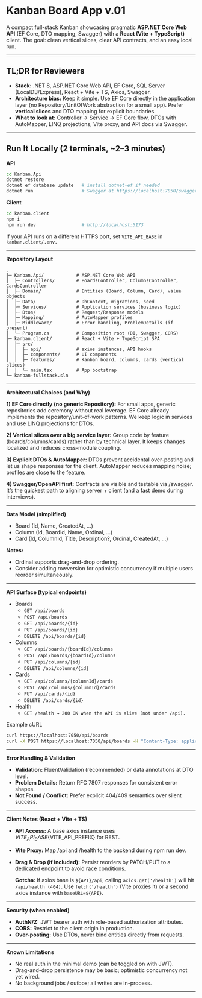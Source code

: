 # Kanban Board App v.01

A compact full-stack Kanban showcasing pragmatic **ASP.NET Core Web API** (EF Core, DTO mapping, Swagger) with a **React (Vite + TypeScript)** client. The goal: clean vertical slices, clear API contracts, and an easy local run.

---

## TL;DR for Reviewers

- **Stack:** .NET 8, ASP.NET Core Web API, EF Core, SQL Server (LocalDB/Express), React + Vite + TS, Axios, Swagger.
- **Architecture bias:** Keep it simple. Use EF Core directly in the application layer (no Repository/UnitOfWork abstraction for a small app). Prefer **vertical slices** and DTO mapping for explicit boundaries.
- **What to look at:** Controller → Service → EF Core flow, DTOs with AutoMapper, LINQ projections, Vite proxy, and API docs via Swagger.

---

## Run It Locally (2 terminals, ~2–3 minutes)

**API**
```bash
cd Kanban.Api
dotnet restore
dotnet ef database update   # install dotnet-ef if needed
dotnet run                  # Swagger at https://localhost:7050/swagger
```

**Client**
```bash
cd kanban.client
npm i
npm run dev                 # http://localhost:5173
```
If your API runs on a different HTTPS port, set ```VITE_API_BASE``` in ```kanban.client/.env.```

---

**Repository Layout**
```
.
├─ Kanban.Api/            # ASP.NET Core Web API
│  ├─ Controllers/        # BoardsController, ColumnsController, CardsController
│  ├─ Domain/             # Entities (Board, Column, Card), value objects
│  ├─ Data/               # DbContext, migrations, seed
│  ├─ Services/           # Application services (business logic)
│  ├─ Dtos/               # Request/Response models
│  ├─ Mapping/            # AutoMapper profiles
│  ├─ Middleware/         # Error handling, ProblemDetails (if present)
│  └─ Program.cs          # Composition root (DI, Swagger, CORS)
├─ kanban.client/         # React + Vite + TypeScript SPA
│  ├─ src/
│  │  ├─ api/             # axios instances, API hooks
│  │  ├─ components/      # UI components
│  │  ├─ features/        # Kanban board, columns, cards (vertical slices)
│  │  └─ main.tsx         # App bootstrap
└─ kanban-fullstack.sln
```
---

**Architectural Choices (and Why)**

**1) EF Core directly (no generic Repository):**
For small apps, generic repositories add ceremony without real leverage. EF Core already implements the repository/unit-of-work patterns. We keep logic in services and use LINQ projections for DTOs.

**2) Vertical slices over a big service layer:**
Group code by feature (boards/columns/cards) rather than by technical layer. It keeps changes localized and reduces cross-module coupling.

**3) Explicit DTOs & AutoMapper:**
DTOs prevent accidental over-posting and let us shape responses for the client. AutoMapper reduces mapping noise; profiles are close to the feature.

**4) Swagger/OpenAPI first:**
Contracts are visible and testable via /swagger. It’s the quickest path to aligning server + client (and a fast demo during interviews).

---

**Data Model (simplified)**

- Board (Id, Name, CreatedAt, …)
- Column (Id, BoardId, Name, Ordinal, …)
- Card (Id, ColumnId, Title, Description?, Ordinal, CreatedAt, …)

**Notes:**
- Ordinal supports drag-and-drop ordering.
- Consider adding rowversion for optimistic concurrency if multiple users reorder simultaneously.

---

**API Surface (typical endpoints)**

- Boards
  - ```GET /api/boards```
  - ```POST /api/boards```
  - ```GET /api/boards/{id}```
  - ```PUT /api/boards/{id}```
  - ```DELETE /api/boards/{id}```
- Columns
  - ```GET /api/boards/{boardId}/columns```
  - ```POST /api/boards/{boardId}/columns```
  - ```PUT /api/columns/{id}```
  - ```DELETE /api/columns/{id}```
- Cards
  - ```GET /api/columns/{columnId}/cards```
  - ```POST /api/columns/{columnId}/cards```
  - ```PUT /api/cards/{id}```
  - ```DELETE /api/cards/{id}```
- Health
  - ```GET /health → 200 OK when the API is alive (not under /api).```

Example cURL
```bash
curl https://localhost:7050/api/boards
curl -X POST https://localhost:7050/api/boards -H "Content-Type: application/json" -d '{"name":"Demo"}'
```
---

**Error Handling & Validation**

- **Validation:** FluentValidation (recommended) or data annotations at DTO level.
- **Problem Details:** Return RFC 7807 responses for consistent error shapes.
- **Not Found / Conflict:** Prefer explicit 404/409 semantics over silent success.

---

**Client Notes (React + Vite + TS)**

- **API Access:** A base axios instance uses ${VITE_API_BASE}${VITE_API_PREFIX} for REST.
- **Vite Proxy:** Map /api and /health to the backend during npm run dev.
- **Drag & Drop (if included):** Persist reorders by PATCH/PUT to a dedicated endpoint to avoid race conditions.

  **Gotcha:** If axios base is ```${API}/api```, calling ```axios.get('/health')``` will hit ```/api/health (404)```. Use ```fetch('/health')``` (Vite proxies it) or a second axios instance with ```baseURL=${API}```.

---

**Security (when enabled)**

- **AuthN/Z:** JWT bearer auth with role-based authorization attributes.
- **CORS:** Restrict to the client origin in production.
- **Over-posting:** Use DTOs, never bind entities directly from requests.

---

**Known Limitations** 

- No real auth in the minimal demo (can be toggled on with JWT).
- Drag-and-drop persistence may be basic; optimistic concurrency not yet wired.
- No background jobs / outbox; all writes are in-process.

---
